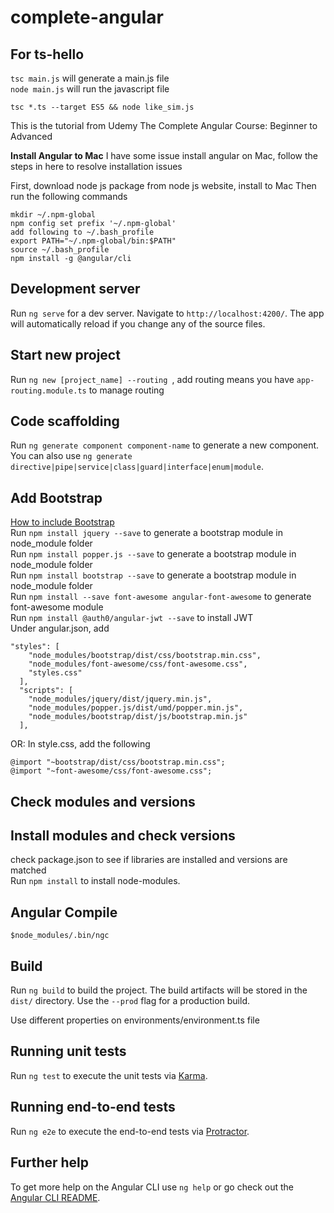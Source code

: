 # complete-angular

## For ts-hello
`tsc main.js` will generate a main.js file\
`node main.js` will run the javascript file

`tsc *.ts --target ES5 && node like_sim.js`

This is the tutorial from Udemy The Complete Angular Course: Beginner to Advanced

**Install Angular to Mac**
I have some issue install angular on Mac, follow the steps in here to resolve installation issues

First, download node js package from node js website, install to Mac
Then run the following commands
```
mkdir ~/.npm-global
npm config set prefix '~/.npm-global'
add following to ~/.bash_profile
export PATH="~/.npm-global/bin:$PATH"
source ~/.bash_profile
npm install -g @angular/cli
```

## Development server

Run `ng serve` for a dev server. Navigate to `http://localhost:4200/`. The app will automatically reload if you change any of the source files.

## Start new project

Run `ng new [project_name] --routing `, add routing means you have `app-routing.module.ts` to manage routing

## Code scaffolding

Run `ng generate component component-name` to generate a new component. You can also use `ng generate directive|pipe|service|class|guard|interface|enum|module`.

## Add Bootstrap
[How to include Bootstrap](https://stackoverflow.com/questions/43557321/angular-4-how-to-include-bootstrap) \
Run `npm install jquery --save` to generate a bootstrap module in node_module folder \
Run `npm install popper.js --save` to generate a bootstrap module in node_module folder \
Run `npm install bootstrap --save` to generate a bootstrap module in node_module folder \
Run `npm install --save font-awesome angular-font-awesome` to generate font-awesome module \
Run `npm install @auth0/angular-jwt --save` to install JWT  \
Under angular.json, add 
```
"styles": [   
    "node_modules/bootstrap/dist/css/bootstrap.min.css",
    "node_modules/font-awesome/css/font-awesome.css",
    "styles.css"
  ],
  "scripts": [  
    "node_modules/jquery/dist/jquery.min.js",
    "node_modules/popper.js/dist/umd/popper.min.js",
    "node_modules/bootstrap/dist/js/bootstrap.min.js"
  ],
```
OR: In style.css, add the following
```
@import "~bootstrap/dist/css/bootstrap.min.css";
@import "~font-awesome/css/font-awesome.css";
```

## Check modules and versions

## Install modules and check versions
check package.json to see if libraries are installed and versions are matched\
Run `npm install` to install node-modules.

## Angular Compile
```
$node_modules/.bin/ngc
```

## Build

Run `ng build` to build the project. The build artifacts will be stored in the `dist/` directory. Use the `--prod` flag for a production build.

Use different properties on environments/environment.ts file

## Running unit tests

Run `ng test` to execute the unit tests via [Karma](https://karma-runner.github.io).

## Running end-to-end tests

Run `ng e2e` to execute the end-to-end tests via [Protractor](http://www.protractortest.org/).

## Further help

To get more help on the Angular CLI use `ng help` or go check out the [Angular CLI README](https://github.com/angular/angular-cli/blob/master/README.md).

